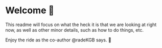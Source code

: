 # Welcome :tada: 
This readme will focus on what the heck it is that we are looking at right now, as well as other minor details, such as how to do things, etc. 

Enjoy the ride as the co-author @radeKGB says. :rocket:

